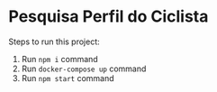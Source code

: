 # Pesquisa Perfil do Ciclista

Steps to run this project:

1. Run `npm i` command
2. Run `docker-compose up` command
3. Run `npm start` command
